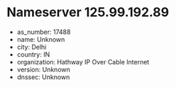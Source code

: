 # Nameserver 125.99.192.89

* as_number: 17488
* name: Unknown
* city: Delhi
* country: IN
* organization: Hathway IP Over Cable Internet
* version: Unknown
* dnssec: Unknown
